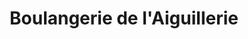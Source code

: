 ---
title: "Boulangerie de l'Aiguillerie"
url: /montpellier/boulangerie-de-laiguillerie/
shop: boulangerie
---